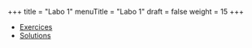 +++
title = "Labo 1"
menuTitle = "Labo 1"
draft = false
weight = 15
+++

* [Exercices](/INF1035/laboratoires/labo1/labo1.pdf)
* [Solutions](/INF1035/laboratoires/labo1/labo1.zip)